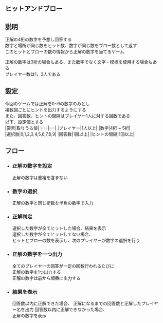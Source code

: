 ## ヒットアンドブロー

## 説明
正解の4桁の数字を予想し回答する  
数字と場所が同じ数をヒット数、数字が同じ数をブロー数として返す  
このヒットとブローの数の情報から正解の数字を当てるゲーム  

正解の数字は3桁の場合もある、また数字でなく文字・模様を使用する場合もある  
プレイヤー数は1，2人である

## 設定
今回のゲームでは正解を0~9の数字のみとし  
複数回ごとにヒントを出力するようにする  
また、回答数、ヒントの間隔はプレイヤー1人に対する回数である  
以下、設定値とする  
|要素|取りうる値|
|---|---| 
|プレイヤー|1人以上|
|数字|4桁 ~ 5桁|  
|選択肢|0,1,2,3,4,5,6,7,8,9|
|回答数|1回以上|
|ヒントの間隔|1回以上|

## フロー
- ### 正解の数字を設定  
  正解の数字は重複を含まない

- ### 数字の選択  
  正解の数字と同じ桁数を半角の数字で入力  

- ### 正解判定
  選択した数字が全てヒットした場合、結果を表示  
  選択した数字が全てヒットしてない場合、  
  ヒットとブローの数を表示し、次のプレイヤーが数字の選択を行う  

- ### 正解の数字を一つ出力  
  全てのプレイヤーの回答が一定の回数行われるたびに  
  正解の数字を1つ出力する  
  正解の数字は前から順番に出力する  

- ### 結果を表示  
  回答数以内に正解できた場合、
  正解になるまでの回答数と正解したプレイヤー名を出力
  回答数以内に正解できなかった場合、  
  正解の数字を表示

